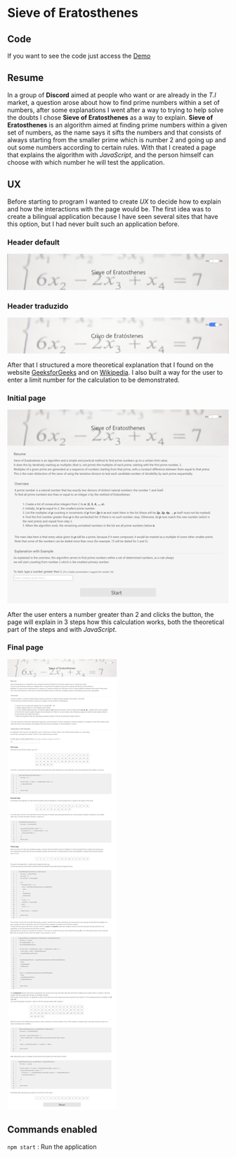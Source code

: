 # Sieve of Eratosthenes

## Code

If you want to see the code just access the [Demo](https://codesandbox.io/embed/sieveoferatosthenes-uriuc?fontsize=14&hidenavigation=1&theme=dark)

## Resume

In a group of **Discord** aimed at people who want or are already in the _T.I_ market, a question arose about how to find prime numbers within a set of numbers, after some explanations I went after a way to trying to help solve the doubts I chose **Sieve of Eratosthenes** as a way to explain.
**Sieve of Eratosthenes** is an algorithm aimed at finding prime numbers within a given set of numbers, as the name says it sifts the numbers and that consists of always starting from the smaller prime which is number 2 and going up and out some numbers according to certain rules. With that I created a page that explains the algorithm with _JavaScript_, and the person himself can choose with which number he will test the application.

## UX

Before starting to program I wanted to create _UX_ to decide how to explain and how the interactions with the page would be.
The first idea was to create a bilingual application because I have seen several sites that have this option, but I had never built such an application before.

### Header default

![](./src/assets/UX/headerEN.png)

### Header traduzido

![](./src/assets/UX/headerBR.png)

After that I structured a more theoretical explanation that I found on the website [GeeksforGeeks](https://www.geeksforgeeks.org/sieve-of-eratosthenes/) and on [Wikipedia](https://en.wikipedia.org/wiki/Sieve_of_Eratosthenes). I also built a way for the user to enter a limit number for the calculation to be demonstrated.

### Initial page

![](./src/assets/UX/ENwithoutsteps.png)

After the user enters a number greater than 2 and clicks the button, the page will explain in 3 steps how this calculation works, both the theoretical part of the steps and with _JavaScript_.

### Final page

![](./src/assets/UX/ENwithsteps.png)

## Commands enabled

`npm start` : Run the application
